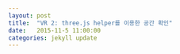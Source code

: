 ```yaml
---
layout: post
title:  "VR 2: three.js helper를 이용한 공간 확인"
date:   2015-11-5 11:00:00
categories: jekyll update
---
```


## 
